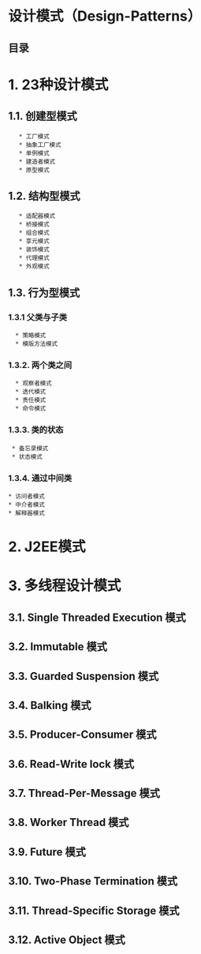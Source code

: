 # 设计模式（Design-Patterns）

目录
---

# 1.  23种设计模式

## 1.1.  创建型模式

       * 工厂模式
       * 抽象工厂模式
       * 单例模式
       * 建造者模式
       * 原型模式
  
## 1.2.  结构型模式
  
       * 适配器模式
       * 桥接模式
       * 组合模式
       * 享元模式
       * 装饰模式
       * 代理模式
       * 外观模式
      
## 1.3.  行为型模式

### 1.3.1  父类与子类

      * 策略模式
      * 模版方法模式
      
### 1.3.2.   两个类之间

      * 观察者模式
      * 迭代模式
      * 责任模式
      * 命令模式
                
### 1.3.3.  类的状态

     * 备忘录模式
     * 状态模式
     
### 1.3.4.  通过中间类

    * 访问者模式
    * 中介者模式
    * 解释器模式
    
# 2.  J2EE模式

# 3.  多线程设计模式

## 3.1.  Single Threaded Execution 模式

## 3.2.  Immutable 模式

## 3.3.  Guarded Suspension 模式

## 3.4.  Balking 模式

## 3.5.  Producer-Consumer 模式

## 3.6.  Read-Write lock 模式

## 3.7.  Thread-Per-Message 模式

## 3.8.  Worker Thread 模式

## 3.9.  Future 模式

## 3.10. Two-Phase Termination 模式

## 3.11. Thread-Specific Storage 模式

## 3.12. Active Object 模式
